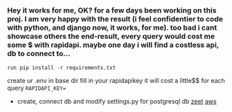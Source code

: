 ### Hey it works for me, OK? for a few days been working on this proj. I am very happy with the result (i feel confidentier to code with python, and django now, it works, for me). too bad i cant showcase others the end-result, every query would cost me some $ with rapidapi. maybe one day i will find a costless api, db to connect to...

`run pip install -r requirements.txt`

create ur .env in base dir fill in your rapidapikey it will cost a little$$ for each query 
`RAPIDAPI_KEY=`

- create, connect db and modify settings.py for postgresql db [zeet](https://zeet.co)  [aws](https://aws.amazon.com/de/)
